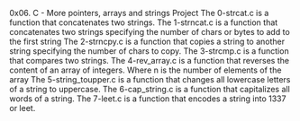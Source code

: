 0x06. C - More pointers, arrays and strings Project
The 0-strcat.c is a function that concatenates two strings.
The 1-strncat.c is a  function that concatenates two strings specifying the number of chars or bytes to add to the first string
The 2-strncpy.c is a function that copies a string to another string specifying the number of chars to copy.
The 3-strcmp.c is a function that compares two strings.
The 4-rev_array.c is a function that reverses the content of an array of integers. Where n is the number of elements of the array
The 5-string_toupper.c is a  function that changes all lowercase letters of a string to uppercase.
The 6-cap_string.c is a  function that capitalizes all words of a string.
The 7-leet.c is a function that encodes a string into 1337 or leet.
